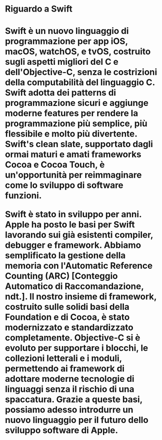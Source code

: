 <h1>Riguardo a Swift<h1>
<div />
<p>
Swift è un nuovo linguaggio di programmazione per app iOS, macOS, watchOS, e tvOS, costruito sugli aspetti migliori del C e dell'Objective-C, senza le costrizioni della computabilità del linguaggio C.
Swift adotta dei patterns di programmazione sicuri e aggiunge moderne features per rendere la programmazione più semplice, più flessibile e molto più divertente.
Swift's clean slate, supportato dagli ormai maturi e amati frameworks Cocoa e Cocoa Touch, è un'opportunità per reimmaginare come lo sviluppo di software funzioni.
</p>

<p>
Swift è stato in sviluppo per anni. Apple ha posto le basi per Swift lavorando sui già esistenti compiler, debugger e framework. Abbiamo semplificato la gestione della memoria con l'Automatic Reference Counting (ARC) [Conteggio Automatico di Raccomandazione, ndt.]. 
Il nostro insieme di framework, costruito sulle solidi basi della Foundation e di Cocoa, è stato modernizzato e standardizzato completamente. Objective-C si è evoluto per supportare i blocchi, le collezioni letterali e i moduli, permettendo ai framework di adottare moderne tecnologie di linguaggi senza il rischio di una spaccatura.
Grazie a queste basi, possiamo adesso introdurre un nuovo linguaggio per il futuro dello sviluppo software di Apple. 
</p>
